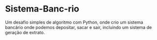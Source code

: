 # Sistema-Banc-rio
Um desafio simples de algoritmo com Python, onde crio um sistema bancário onde podemos depositar, sacar e sair, incluindo um sistema de geração de extrato.
